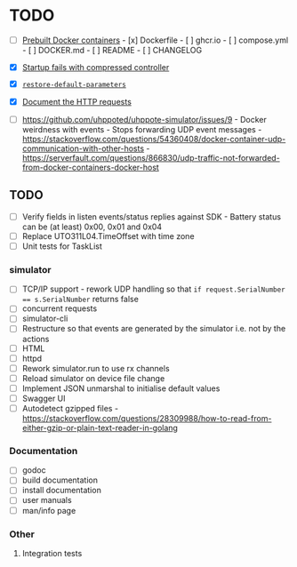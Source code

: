 # TODO

- [ ] [Prebuilt Docker containers](https://github.com/uhppoted/uhppoted/issues/47)
       - [x] Dockerfile
       - [ ] ghcr.io
       - [ ] compose.yml
       - [ ] DOCKER.md
       - [ ] README
       - [ ] CHANGELOG

- [x] [Startup fails with compressed controller](https://github.com/uhppoted/uhppote-simulator/issues/12)
- [x] [`restore-default-parameters`](https://github.com/uhppoted/uhppoted/issues/48)
- [x] [Document the HTTP requests](https://github.com/uhppoted/uhppote-simulator/issues/11)

- [ ] https://github.com/uhppoted/uhppote-simulator/issues/9
      - Docker weirdness with events
      - Stops forwarding UDP event messages
      - https://stackoverflow.com/questions/54360408/docker-container-udp-communication-with-other-hosts
      - https://serverfault.com/questions/866830/udp-traffic-not-forwarded-from-docker-containers-docker-host

## TODO

- [ ] Verify fields in listen events/status replies against SDK
      - Battery status can be (at least) 0x00, 0x01 and 0x04
- [ ] Replace UTO311L04.TimeOffset with time zone
- [ ] Unit tests for TaskList

### simulator
- [ ] TCP/IP support
      - rework UDP handling so that `if request.SerialNumber == s.SerialNumber` returns false
- [ ] concurrent requests
- [ ] simulator-cli
- [ ] Restructure so that events are generated by the simulator i.e. not by the actions
- [ ] HTML
- [ ] httpd
- [ ] Rework simulator.run to use rx channels
- [ ] Reload simulator on device file change
- [ ] Implement JSON unmarshal to initialise default values
- [ ] Swagger UI
- [ ] Autodetect gzipped files 
      - https://stackoverflow.com/questions/28309988/how-to-read-from-either-gzip-or-plain-text-reader-in-golang

### Documentation

- [ ] godoc
- [ ] build documentation
- [ ] install documentation
- [ ] user manuals
- [ ] man/info page

### Other

1.  Integration tests
